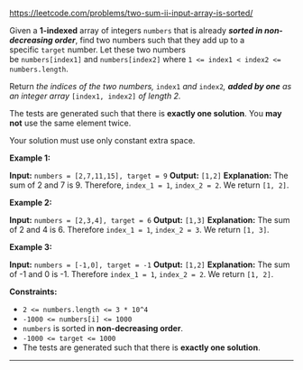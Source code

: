 https://leetcode.com/problems/two-sum-ii-input-array-is-sorted/

Given a **1-indexed** array of integers `numbers` that is already **_sorted in non-decreasing order_**, find two numbers such that they add up to a specific `target` number. Let these two numbers be `numbers[index1]` and `numbers[index2]` where `1 <= index1 < index2 <= numbers.length`.

Return _the indices of the two numbers,_ `index1` _and_ `index2`_, **added by one** as an integer array_ `[index1, index2]` _of length 2._

The tests are generated such that there is **exactly one solution**. You **may not** use the same element twice.

Your solution must use only constant extra space.

**Example 1:**

**Input:** `numbers = [2,7,11,15], target = 9`
**Output:** `[1,2]`
**Explanation:** The sum of 2 and 7 is 9. Therefore, `index_1 = 1`, `index_2 = 2`. We return `[1, 2]`.

**Example 2:**

**Input:** `numbers = [2,3,4], target = 6`
**Output:** `[1,3]`
**Explanation:** The sum of 2 and 4 is 6. Therefore `index_1 = 1`, `index_2 = 3`. We return `[1, 3]`.

**Example 3:**

**Input:** `numbers = [-1,0], target = -1`
**Output:** `[1,2]`
**Explanation:** The sum of -1 and 0 is -1. Therefore `index_1 = 1`, `index_2 = 2`. We return `[1, 2]`.

**Constraints:**
- `2 <= numbers.length <= 3 * 10^4`
- `-1000 <= numbers[i] <= 1000`
- `numbers` is sorted in **non-decreasing order**.
- `-1000 <= target <= 1000`
- The tests are generated such that there is **exactly one solution**.

---


